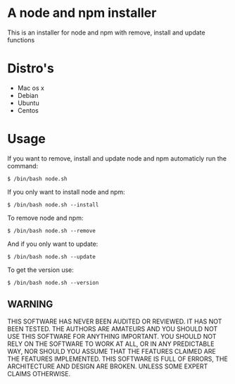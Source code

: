 # A node and npm installer
This is an installer for node and npm with remove, install and update functions

# Distro's

* Mac os x
* Debian
* Ubuntu
* Centos

# Usage

If you want to remove, install and update node and npm automaticly run the command:

	$ /bin/bash node.sh

If you only want to install node and npm:

	$ /bin/bash node.sh --install

To remove node and npm:

	$ /bin/bash node.sh --remove

And if you only want to update:

	$ /bin/bash node.sh --update

To get the version use:

	$ /bin/bash node.sh --version



## WARNING

THIS SOFTWARE HAS NEVER BEEN AUDITED OR REVIEWED. IT HAS NOT BEEN TESTED. THE
AUTHORS ARE AMATEURS AND YOU SHOULD NOT USE THIS SOFTWARE FOR ANYTHING
IMPORTANT. YOU SHOULD NOT RELY ON THE SOFTWARE TO WORK AT ALL, OR IN ANY
PREDICTABLE WAY, NOR SHOULD YOU ASSUME THAT THE FEATURES CLAIMED ARE THE
FEATURES IMPLEMENTED. THIS SOFTWARE IS FULL OF ERRORS, THE ARCHITECTURE AND
DESIGN ARE BROKEN. UNLESS SOME EXPERT CLAIMS OTHERWISE.
